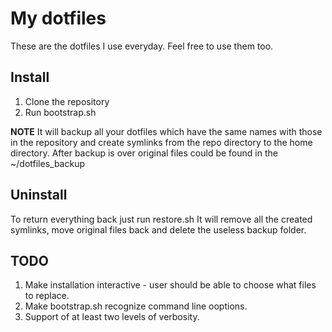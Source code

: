 # My dotfiles
These are the dotfiles I use everyday. Feel free to use them too.

## Install
1. Clone the repository
2. Run bootstrap.sh

**NOTE**
It will backup all your dotfiles which have the same names with those in the repository and create symlinks from the repo directory to the home directory.
After backup is over original files could be found in the ~/dotfiles_backup

## Uninstall
To return everything back just run restore.sh
It will remove all the created symlinks, move original files back and delete the useless backup folder.

## TODO
1. Make installation interactive - user should be able to choose what files to replace.
2. Make bootstrap.sh recognize command line ooptions.
3. Support of at least two levels of verbosity.
